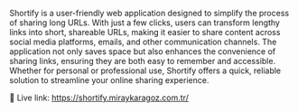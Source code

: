 Shortify is a user-friendly web application designed to simplify the process of sharing long URLs. With just a few clicks, users can transform lengthy links into short, shareable URLs, making it easier to share content across social media platforms, emails, and other communication channels. The application not only saves space but also enhances the convenience of sharing links, ensuring they are both easy to remember and accessible. Whether for personal or professional use, Shortify offers a quick, reliable solution to streamline your online sharing experience.

🔗 Live link: https://shortify.miraykaragoz.com.tr/
